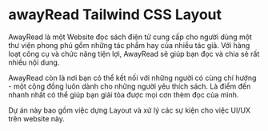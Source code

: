 # awayRead Tailwind CSS Layout

AwayRead là một Website đọc sách điện tử cung cấp cho người dùng một thư viện phong phú gồm những tác phẩm hay của nhiều tác giả. Với hàng loạt công cụ và chức năng tiện lợi, AwayRead sẽ giúp bạn đọc và chia sẻ rất nhiều nội dung.

AwayRead còn là nơi bạn có thể kết nối với những người có cùng chí hướng - một cộng đồng luôn dành cho những người yêu thích sách. Là điểm đến nhanh nhất có thể giúp bạn giải tỏa được mọi cơn thèm đọc của mình.

Dự án này bao gồm việc dựng Layout và xử lý các sự kiện cho việc UI/UX trên website này.
